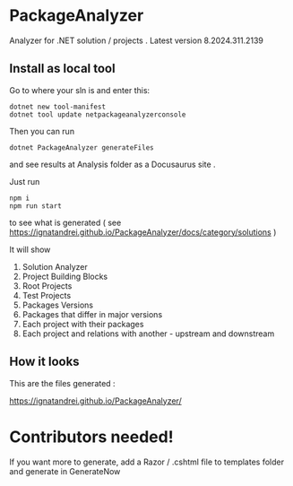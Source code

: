 # PackageAnalyzer

Analyzer for .NET solution / projects . Latest version 8.2024.311.2139


## Install as local tool

Go to where your sln is and enter this:
```
dotnet new tool-manifest
dotnet tool update netpackageanalyzerconsole
```

Then you can run

```
dotnet PackageAnalyzer generateFiles
```

and see results at Analysis folder as a Docusaurus site .

Just run

```
npm i
npm run start
```

to see what is generated ( see https://ignatandrei.github.io/PackageAnalyzer/docs/category/solutions )


It will show

1. Solution Analyzer 
2. Project Building Blocks
3. Root Projects
4. Test Projects
5. Packages Versions
6. Packages that differ in major versions
7. Each project with their packages 
8. Each project and relations with another - upstream and downstream


## How it looks

This are the files generated :

https://ignatandrei.github.io/PackageAnalyzer/

# Contributors needed!

If you want more to generate, add a Razor / .cshtml file to templates folder and generate in GenerateNow
